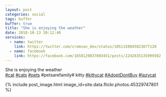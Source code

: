 ```yaml
---
layout: post
categories: social
tags: buffer
buffer: true
title: "She is enjoying the weather"
date: 2018-10-13 10:12:40
services: 
  - name: twitter
    link: https://twitter.com/cramsan_dev/status/1051158845823877120
  - name: facebook
    link: https://facebook.com/1658129037803451/posts/2242835135999502
---
```


She is enjoying the weather   <br />
<a href="https://twitter.com/#!/search?q=%23cat" title="#cat" class="hashtag" rel="external nofollow" target="_blank">#cat</a> <a href="https://twitter.com/#!/search?q=%23cats" title="#cats" class="hashtag" rel="external nofollow" target="_blank">#cats</a> <a href="https://twitter.com/#!/search?q=%23pets" title="#pets" class="hashtag" rel="external nofollow" target="_blank">#pets</a> #petsarefamily# kitty <a href="https://twitter.com/#!/search?q=%23kittycat" title="#kittycat" class="hashtag" rel="external nofollow" target="_blank">#kittycat</a> <a href="https://twitter.com/#!/search?q=%23AdoptDontBuy" title="#AdoptDontBuy" class="hashtag" rel="external nofollow" target="_blank">#AdoptDontBuy</a> <a href="https://twitter.com/#!/search?q=%23lazycat" title="#lazycat" class="hashtag" rel="external nofollow" target="_blank">#lazycat</a>

{% include post_image.html image_id=site.data.flickr.photos.45329747801 %}
